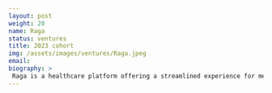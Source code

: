 ```yaml
---
layout: post
weight: 20
name: Raga
status: ventures
title: 2023 cohort
img: /assets/images/ventures/Raga.jpeg
email: 
biography: >
 Raga is a healthcare platform offering a streamlined experience for medication management to combat confusion over general medication selection. Users can effortlessly access Raga to interact with an advanced chatbot that provides accurate assessments based on primary medication data from industry partners. This personalized approach ensures users receive the most relevant information and guidance. Raga then enables users to purchase recommended medications directly through the platform, often at a lower cost, making healthcare more accessible and affordable. This blend of technology and user-centric design makes Raga a valuable disruptor in personal health management system. 
---
```

<!--stackedit_data:
eyJoaXN0b3J5IjpbODM1Mjc5MDc1LDIxMTE5Nzg3MTgsMTY5OD
UzMjE1NSwtMTYzMzQxOTA4NV19
-->
